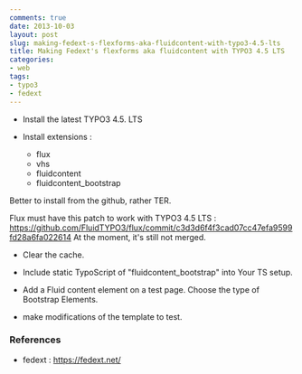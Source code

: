 ```yaml
---
comments: true
date: 2013-10-03
layout: post
slug: making-fedext-s-flexforms-aka-fluidcontent-with-typo3-4.5-lts
title: Making Fedext's flexforms aka fluidcontent with TYPO3 4.5 LTS
categories:
- web
tags:
- typo3
- fedext
---
```


- Install the latest TYPO3 4.5. LTS

- Install extensions :

  * flux
  * vhs
  * fluidcontent
  * fluidcontent_bootstrap

Better to install from the github, rather TER.

Flux must have this patch to work with TYPO3 4.5 LTS : https://github.com/FluidTYPO3/flux/commit/c3d3d6f4f3cad07cc47efa9599fd28a6fa022614
At the moment, it's still not merged.

- Clear the cache.

- Include static TypoScript of "fluidcontent_bootstrap" into Your TS setup.

- Add a Fluid content element on a test page. Choose the type of Bootstrap Elements.

- make modifications of the template to test.


### References

* fedext : https://fedext.net/
